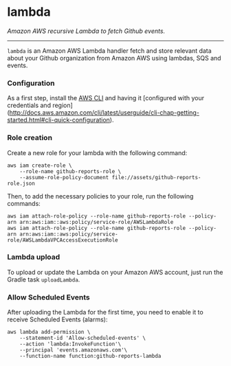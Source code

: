 lambda
======

_Amazon AWS recursive Lambda to fetch Github events._

-------------

`lambda` is an Amazon AWS Lambda handler fetch and store relevant data about your Github organization from Amazon AWS using lambdas, SQS and events.

### Configuration

As a first step, install the [AWS CLI](https://aws.amazon.com/cli/) and having it [configured with your credentials and region]
(http://docs.aws.amazon.com/cli/latest/userguide/cli-chap-getting-started.html#cli-quick-configuration).

### Role creation

Create a new role for your lambda with the following command:

```shell
aws iam create-role \
    --role-name github-reports-role \
    --assume-role-policy-document file://assets/github-reports-role.json
```

Then, to add the necessary policies to your role, run the following commands:

```shell
aws iam attach-role-policy --role-name github-reports-role --policy-arn arn:aws:iam::aws:policy/service-role/AWSLambdaRole
aws iam attach-role-policy --role-name github-reports-role --policy-arn arn:aws:iam::aws:policy/service-role/AWSLambdaVPCAccessExecutionRole
```

### Lambda upload

To upload or update the Lambda on your Amazon AWS account, just run the Gradle task `uploadLambda`.

### Allow Scheduled Events

After uploading the Lambda for the first time, you need to enable it to receive Scheduled Events (alarms):

```shell
aws lambda add-permission \
    --statement-id 'Allow-scheduled-events' \
    --action 'lambda:InvokeFunction'\
    --principal 'events.amazonaws.com'\
    --function-name function:github-reports-lambda
```
